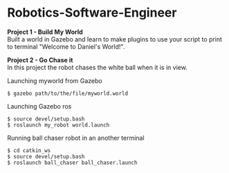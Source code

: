 # Robotics-Software-Engineer

<b>Project 1 - Build My World</b></br>
	Built a world in Gazebo and learn to make plugins to use your script to print to terminal "Welcome to Daniel's World!".</br>

<b>Project 2 - Go Chase it</b></br>
In this project the robot chases the white ball when it is in view. 

Launching myworld from Gazebo
```
$ gazebo path/to/the/file/myworld.world
```  
Launching Gazebo ros
```
$ source devel/setup.bash
$ roslaunch my_robot world.launch
```
Running ball chaser robot in an another terminal  
```
$ cd catkin_ws
$ source devel/setup.bash
$ roslaunch ball_chaser ball_chaser.launch
```
